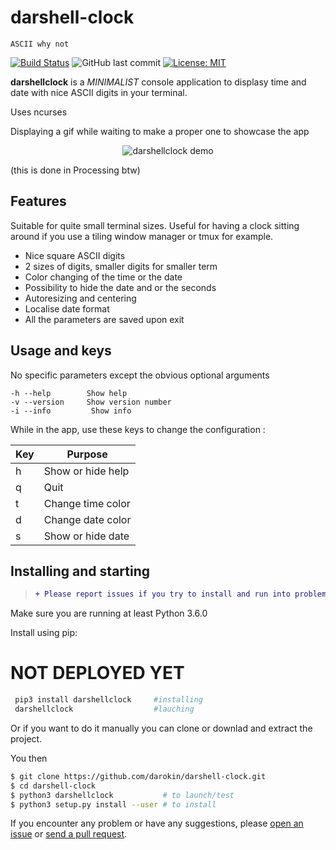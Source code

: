 # darshell-clock

```
ASCII why not
```                                              

[![Build Status](https://travis-ci.com/darokin/darshell_clock.svg?branch=master)](https://travis-ci.com/daeokin/darshell-clock)
![GitHub last commit](https://img.shields.io/github/last-commit/darokin/darshell-clock)
[![License: MIT](https://img.shields.io/badge/License-MIT-blue.svg)](https://opensource.org/licenses/MIT)

**darshellclock** is a *MINIMALIST* console application to displasy time and date with nice ASCII digits in your terminal.

Uses ncurses

Displaying a gif while waiting to make a proper one to showcase the app
<p align="center"><img src="http://darokin.info/imgs/darshellclock.gif" alt="darshellclock demo"/></p>
(this is done in Processing btw)

## Features

Suitable for quite small terminal sizes.
Useful for having a clock sitting around if you use a tiling window manager or tmux for example.

 - Nice square ASCII digits
 - 2 sizes of digits, smaller digits for smaller term
 - Color changing of the time or the date
 - Possibility to hide the date and or the seconds
 - Autoresizing and centering
 - Localise date format
 - All the parameters are saved upon exit
 

## Usage and keys

No specific parameters except the obvious optional arguments
```
-h --help        Show help
-v --version     Show version number
-i --info         Show info
```
While in the app, use these keys to change the configuration :

| Key  | Purpose          
|------|--------------------
| h    | Show or hide help |
| q    | Quit              |
| t    | Change time color |
| d    | Change date color |
| s    | Show or hide date |

 
## Installing and starting

> ```diff
> + Please report issues if you try to install and run into problems!
> ```

Make sure you are running at least Python 3.6.0

Install using pip:
# NOT DEPLOYED YET
```bash
 pip3 install darshellclock 	#installing
 darshellclock					#lauching
```
Or if you want to do it manually you can clone or downlad and extract the project.

You then

```bash
$ git clone https://github.com/darokin/darshell-clock.git
$ cd darshell-clock 
$ python3 darshellclock           # to launch/test
$ python3 setup.py install --user # to install
```
If you encounter any problem or have any suggestions, please [open an issue](https://github.com/darokin/darshell-clock/issues/new) or [send a pull request](https://github.com/darokin/darshell-clock/pulls).

